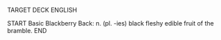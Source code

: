 TARGET DECK
ENGLISH

START
Basic
Blackberry
Back: n. (pl. -ies) black fleshy edible fruit of the bramble.
END
